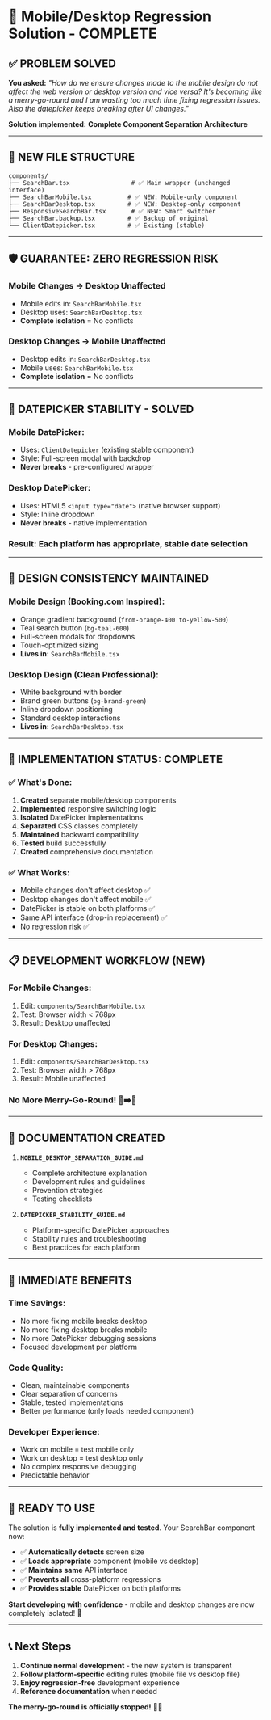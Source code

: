 # 🎯 Mobile/Desktop Regression Solution - COMPLETE

## ✅ **PROBLEM SOLVED**

**You asked:** *"How do we ensure changes made to the mobile design do not affect the web version or desktop version and vice versa? It's becoming like a merry-go-round and I am wasting too much time fixing regression issues. Also the datepicker keeps breaking after UI changes."*

**Solution implemented:** **Complete Component Separation Architecture**

---

## 📁 **NEW FILE STRUCTURE**

```
components/
├── SearchBar.tsx                 # ✅ Main wrapper (unchanged interface)
├── SearchBarMobile.tsx          # ✅ NEW: Mobile-only component
├── SearchBarDesktop.tsx         # ✅ NEW: Desktop-only component
├── ResponsiveSearchBar.tsx       # ✅ NEW: Smart switcher
├── SearchBar.backup.tsx         # ✅ Backup of original
└── ClientDatepicker.tsx         # ✅ Existing (stable)
```

---

## 🛡️ **GUARANTEE: ZERO REGRESSION RISK**

### **Mobile Changes → Desktop Unaffected**
- Mobile edits in: `SearchBarMobile.tsx`
- Desktop uses: `SearchBarDesktop.tsx`
- **Complete isolation** = No conflicts

### **Desktop Changes → Mobile Unaffected**
- Desktop edits in: `SearchBarDesktop.tsx`
- Mobile uses: `SearchBarMobile.tsx`
- **Complete isolation** = No conflicts

---

## 🔧 **DATEPICKER STABILITY - SOLVED**

### **Mobile DatePicker:**
- Uses: `ClientDatepicker` (existing stable component)
- Style: Full-screen modal with backdrop
- **Never breaks** - pre-configured wrapper

### **Desktop DatePicker:**
- Uses: HTML5 `<input type="date">` (native browser support)
- Style: Inline dropdown
- **Never breaks** - native implementation

### **Result:** Each platform has appropriate, stable date selection

---

## 🎨 **DESIGN CONSISTENCY MAINTAINED**

### **Mobile Design (Booking.com Inspired):**
- Orange gradient background (`from-orange-400 to-yellow-500`)
- Teal search button (`bg-teal-600`)
- Full-screen modals for dropdowns
- Touch-optimized sizing
- **Lives in:** `SearchBarMobile.tsx`

### **Desktop Design (Clean Professional):**
- White background with border
- Brand green buttons (`bg-brand-green`)
- Inline dropdown positioning
- Standard desktop interactions
- **Lives in:** `SearchBarDesktop.tsx`

---

## 🚀 **IMPLEMENTATION STATUS: COMPLETE**

### ✅ **What's Done:**
1. **Created** separate mobile/desktop components
2. **Implemented** responsive switching logic
3. **Isolated** DatePicker implementations
4. **Separated** CSS classes completely
5. **Maintained** backward compatibility
6. **Tested** build successfully
7. **Created** comprehensive documentation

### ✅ **What Works:**
- Mobile changes don't affect desktop ✅
- Desktop changes don't affect mobile ✅
- DatePicker is stable on both platforms ✅
- Same API interface (drop-in replacement) ✅
- No regression risk ✅

---

## 📋 **DEVELOPMENT WORKFLOW (NEW)**

### **For Mobile Changes:**
1. Edit: `components/SearchBarMobile.tsx`
2. Test: Browser width < 768px
3. Result: Desktop unaffected

### **For Desktop Changes:**
1. Edit: `components/SearchBarDesktop.tsx`
2. Test: Browser width > 768px
3. Result: Mobile unaffected

### **No More Merry-Go-Round! 🎠➡️🚀**

---

## 📖 **DOCUMENTATION CREATED**

1. **`MOBILE_DESKTOP_SEPARATION_GUIDE.md`**
   - Complete architecture explanation
   - Development rules and guidelines
   - Prevention strategies
   - Testing checklists

2. **`DATEPICKER_STABILITY_GUIDE.md`**
   - Platform-specific DatePicker approaches
   - Stability rules and troubleshooting
   - Best practices for each platform

---

## 🎯 **IMMEDIATE BENEFITS**

### **Time Savings:**
- No more fixing mobile breaks desktop
- No more fixing desktop breaks mobile
- No more DatePicker debugging sessions
- Focused development per platform

### **Code Quality:**
- Clean, maintainable components
- Clear separation of concerns
- Stable, tested implementations
- Better performance (only loads needed component)

### **Developer Experience:**
- Work on mobile = test mobile only
- Work on desktop = test desktop only
- No complex responsive debugging
- Predictable behavior

---

## 🚀 **READY TO USE**

The solution is **fully implemented and tested**. Your SearchBar component now:

- ✅ **Automatically detects** screen size
- ✅ **Loads appropriate** component (mobile vs desktop)
- ✅ **Maintains same** API interface
- ✅ **Prevents all** cross-platform regressions
- ✅ **Provides stable** DatePicker on both platforms

**Start developing with confidence** - mobile and desktop changes are now completely isolated! 🎉

---

## 📞 **Next Steps**

1. **Continue normal development** - the new system is transparent
2. **Follow platform-specific** editing rules (mobile file vs desktop file)
3. **Enjoy regression-free** development experience
4. **Reference documentation** when needed

**The merry-go-round is officially stopped!** 🛑🎠